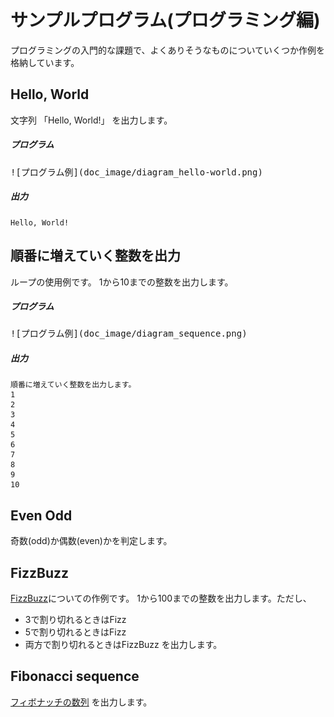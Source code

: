 # サンプルプログラム(プログラミング編)

プログラミングの入門的な課題で、よくありそうなものについていくつか作例を格納しています。

## Hello, World
文字列 「Hello, World!」 を出力します。

##### プログラム

<kbd>
![プログラム例](doc_image/diagram_hello-world.png)
</kbd>

##### 出力
```
Hello, World!
```

## 順番に増えていく整数を出力
ループの使用例です。
1から10までの整数を出力します。

##### プログラム

<kbd>
![プログラム例](doc_image/diagram_sequence.png)
</kbd>

##### 出力
```
順番に増えていく整数を出力します。
1
2
3
4
5
6
7
8
9
10
```

## Even Odd
奇数(odd)か偶数(even)かを判定します。

## FizzBuzz

[FizzBuzz](https://ja.wikipedia.org/wiki/Fizz_Buzz)についての作例です。
1から100までの整数を出力します。ただし、
- 3で割り切れるときはFizz
- 5で割り切れるときはFizz
- 両方で割り切れるときはFizzBuzz
を出力します。

## Fibonacci sequence

[フィボナッチの数列](https://ja.wikipedia.org/wiki/%E3%83%95%E3%82%A3%E3%83%9C%E3%83%8A%E3%83%83%E3%83%81%E6%95%B0) を出力します。


